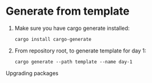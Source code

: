 Generate from template
======================

1. Make sure you have cargo generate installed:

       cargo install cargo-generate

2. From repository root, to generate template for day 1:

       cargo generate --path template --name day-1

Upgrading packages
